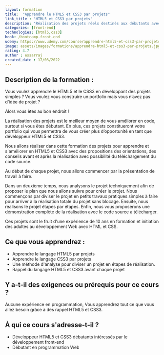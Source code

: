 ```yaml
---
layout: formation
title:  "Apprendre le HTML5 et CSS3 par projets"
link_title : "HTML5 et CSS3 par projets"
description: "Réalisation des projets réels destinés aux débutants avec conseils, orientations et code source."
categories: [front-end]
technologies: [html5,css3]
book: /bootcamp-front-end
udemy: https://www.udemy.com/course/apprendre-html5-et-css3-par-projets/?referralCode=153108D8498B1B8B3458
image: assets/images/formations/apprendre-html5-et-css3-par-projets.jpg
rating: 4.7
author : essarraj
created_date : 17/03/2022
---
```


<div class="fancy-title title-border">
	<h2>Description de la formation :</h2>
</div>


Vous voulez apprendre le HTML5 et le CSS3 en développant des projets simples ? Vous voulez vous construire un portfolio mais vous n’avez pas d’idée de projet ?


Alors vous êtes au bon endroit !


La réalisation des projets est le meilleur moyen de vous améliorer en code, surtout si vous êtes débutant. En plus, ces projets constitueront votre portfolio qui vous permettra de vous créer plus d’opportunité en tant que développeur HTML5 et CSS3.


Nous allons réaliser dans cette formation des projets pour apprendre et s'améliorer en HTML5 et CSS3 avec des propositions des orientations, des conseils avant et après la réalisation avec possibilité du téléchargement du code source.


Au début de chaque projet, nous allons commencer par la présentation de travail à faire.

Dans un deuxième temps, nous analysons le projet techniquement afin de proposer le plan que nous allons suivre pour créer le projet. Nous commençons par diviser le projet en petits travaux pratiques simples à faire pour arriver à la réalisation totale du projet sans blocage. Ensuite, nous réalisons le projet étapes par étapes. Enfin, nous vous proposerons une démonstration complète de la réalisation avec le code source à télécharger.


Ces projets sont le fruit d'une expérience de 10 ans en formation et initiation des adultes au développement Web avec HTML et CSS.

<div class="fancy-title title-border">
	<h2>Ce que vous apprendrez :</h2>
</div>

- Apprendre le langage HTML5 par projets
- Apprendre le langage CSS3 par projets
- Une méthode d'analyse pour diviser un projet en étapes de réalisation.
- Rappel du langage HTML5 et CSS3 avant chaque projet


<div class="fancy-title title-border">
	<h2>Y a-t-il des exigences ou prérequis pour ce cours ?</h2>
</div>


Aucune expérience en programmation, Vous apprendrez tout ce que vous allez besoin grâce à des rappel HTML5 et CSS3.






<div class="fancy-title title-border">
	<h2>À qui ce cours s'adresse-t-il ?</h2>
</div>

- Développeur HTML5 et CSS3 débutants intéressés par le développement front-end
- Débutant en programmation Web


